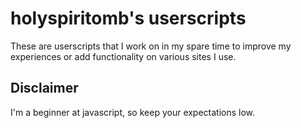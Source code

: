 # holyspiritomb's userscripts

These are userscripts that I work on in my spare time to improve my experiences or add functionality on various sites I use.

## Disclaimer

I'm a beginner at javascript, so keep your expectations low.
